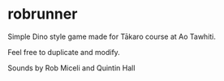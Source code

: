 # robrunner

Simple Dino style game made for Tākaro course at Ao Tawhiti.

Feel free to duplicate and modify.

Sounds by Rob Miceli and Quintin Hall